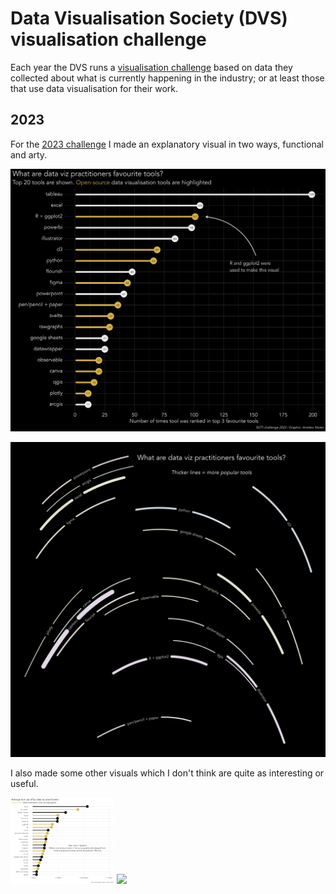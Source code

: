 # Data Visualisation Society (DVS) visualisation challenge

Each year the DVS runs a [visualisation challenge](https://www.datavisualizationsociety.org/soti-challenge) based on data they collected about what is currently happening in the industry; or at least those that use data visualisation for their work. 

## 2023

For the [2023 challenge](https://www.datavisualizationsociety.org/soti-challenge-2023) I made an explanatory visual in two ways, functional and arty. 

![top 20 tools data viz people like best as lollipop chart](2023/figures/fav_tools_dark.png)

![flow field visualisation of top 20 tools data viz people like best](2023/figures/fav_tools_flow_20.png)

I also made some other visuals which I don't think are quite as interesting or useful. 

<p float="left">
  <img src="2023/figures/avg_tool_use.png" width="33%" />
  <img src="2023/figures/fav_tools_flow_all.png", width="33%" />
</p>

<!--
![Averages over what tools people use](2023/figures/avg_tool_use.png) ![flow field visualisation of all tools data viz people like best](2023/figures/fav_tools_flow_all.png)
-->
